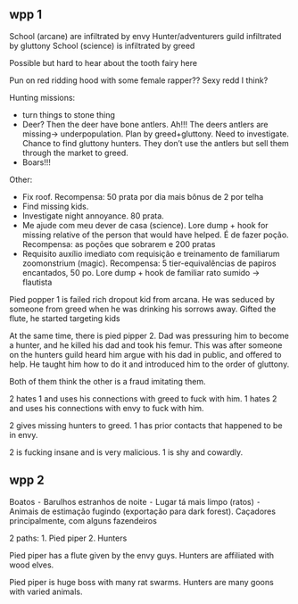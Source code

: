 ## wpp 1
School (arcane) are infiltrated by envy 
Hunter/adventurers guild infiltrated by gluttony
School (science) is infiltrated by greed

Possible but hard to hear about the tooth fairy here

Pun on red ridding hood with some female rapper?? Sexy redd I think?

Hunting missions:
- turn things to stone thing
- Deer? Then the deer have bone antlers. Ah!!! The deers antlers are missing-> underpopulation. Plan by greed+gluttony. Need to investigate. Chance to find gluttony hunters. They don’t use the antlers but sell them through the market to greed.
- Boars!!! 

Other:
- Fix roof. Recompensa: 50 prata por dia mais bônus de 2 por telha
- Find missing kids.
- Investigate night annoyance. 80 prata.
- Me ajude com meu dever de casa (science). Lore dump + hook for missing relative of the person that would have helped. É de fazer poção. Recompensa: as poções que sobrarem e 200 pratas
- Requisito auxílio imediato com requisição e treinamento de familiarum zoomonstrium (magic). Recompensa: 5 tier-equivalências de papiros encantados, 50 po. Lore dump + hook de familiar rato sumido -> flautista

Pied popper 1 is failed rich dropout kid from arcana. He was seduced by someone from greed when he was drinking his sorrows away. Gifted the flute, he started targeting kids

At the same time, there is pied pipper 2. Dad was pressuring him to become a hunter, and he killed his dad and took his femur. This was after someone on the hunters guild heard him argue with his dad in public, and offered to help. He taught him how to do it and introduced him to the order of gluttony.

Both of them think the other is a fraud imitating them.

2 hates 1 and uses his connections with greed to fuck with him. 1 hates 2 and uses his connections with envy to fuck with him.

2 gives missing hunters to greed. 1 has prior contacts that happened to be in envy.

2 is fucking insane and is very malicious. 1 is shy and cowardly.

## wpp 2
Boatos
	⁃	Barulhos estranhos de noite
	⁃	Lugar tá mais limpo (ratos)
	⁃	Animais de estimação fugindo (exportação para dark forest). Caçadores principalmente, com alguns fazendeiros

2 paths:
	1.	Pied piper
	2.	Hunters

Pied piper has a flute given by the envy guys. Hunters are affiliated with wood elves.

Pied piper is huge boss with many rat swarms. Hunters are many goons with varied animals.
